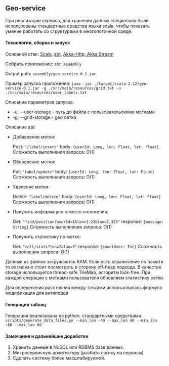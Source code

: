 ## Geo-service

При реализации сервиса, для хранения данных специально были использованы 
стандартные средства языка scala, чтобы показать умение работать 
со структурами в многопоточной среде.

#### Технологии, сборка и запуск

Основной стек: 
[Scala](https://www.scala-lang.org/), [sbt](http://www.scala-sbt.org/), [Akka-Http, Akka Stream](https://doc.akka.io/docs/akka-http/current/?language=scala)

Собрать приложение: `sbt assembly`

Output path: `assembly/geo-service-0.1.jar`

Пример запуска приложения:
`java -jar ./target/scala-2.12/geo-service-0.1.jar -g ./src/main/resources/grid.txt -u ./src/main/resources/user_labels.txt`

Описание параметров запуска:

- -u, --user-storage - путь до файла с пользовательскими метками
- -g, --grid-storage  - geo сетка

Описание api:

- Добавление метки:

    Post: `"/label/insert"` body: `{userId: Long, lon: Float, lat: Float}`
    Сложность выполнения запроса: O(1)
- Обновление метки:
    
    Put: `"label/update"` body: `{userId: Long, lon: Float, lat: Float}`
    Сложность выполнения запроса: O(1)

- Удаление метки:
    
    Delete: `"label/delete"` body: `{userId: Long, lon: Float, lat: Float}`
    Сложность выполнения запроса: O(1)
    
- Получить информацию о место положения:
    
    Get: `"find/position?userId=1&lon=1.23&lan=2.323"` response: `{message: String}`
    Сложность выполнения запроса: O(1)
    
- Получить статистику по метке:
    
    Get: `"cell/stats?lon=2&lan=3"` response: `{countUser: Int}`
    Сложность выполнения запроса: O(1)

Данные из файлов загружаются RAM. 
Если есть ограничение по памяти то возможно стоит посмотреть в сторону 
off-heap подхода.
В качестве storage используется thread-safe TrieMap, алгоритм lock-free.
При каждой операции с метками пользователя обновляем статистику сетки.

Для определения расстояния между точками использовалась 
формула модификация для антиподов

#### Генерация таблиц

Генерация реализована на python, стандартными средствами.
`scripts/generate_data_files.py --min_lon -40 --max_lon 40 --min_lan -60 --max_lan 60`

#### Замечания и дальнейшие доработки

1. Хранить данные в NoSQL или RDBMS базе данных.
2. Микросервисную архитектуру (разбить логику на сервисы)
3. Сделать систему более масштабируемой.
